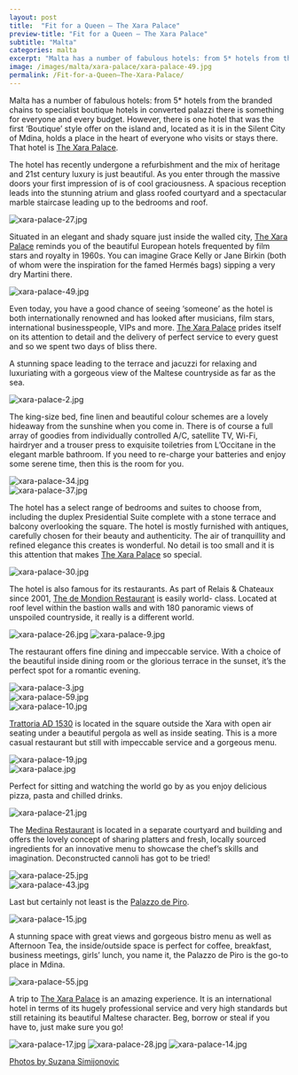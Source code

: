 ```yaml
---
layout: post
title:  "Fit for a Queen – The Xara Palace"
preview-title: "Fit for a Queen – The Xara Palace"
subtitle: "Malta"
categories: malta
excerpt: "Malta has a number of fabulous hotels: from 5* hotels from the branded chains to specialist boutique hotels in converted palazzi there is something for everyone and every budget. However, there is one hotel " 
image: /images/malta/xara-palace/xara-palace-49.jpg
permalink: /Fit-for-a-Queen–The-Xara-Palace/
---
```


Malta has a number of fabulous hotels: from 5* hotels from the branded chains to specialist boutique hotels in converted palazzi there is something for everyone and every budget. However, there is one hotel that was the first ‘Boutique’ style offer on the island and, located as it is in the Silent City of Mdina, holds a place in the heart of everyone who visits or stays there. That hotel is <a href="https://xarapalace.com.mt/" target="_blank">The Xara Palace</a>.

The hotel has recently undergone a refurbishment and the mix of heritage and 21st century luxury is just beautiful. As you enter through the massive doors your first impression of is of cool graciousness. A spacious reception leads into the stunning atrium and glass roofed courtyard and a spectacular marble staircase leading up to the bedrooms and roof.

<img src="{{ '/images/malta/xara-palace/xara-palace-27.jpg' | prepend: SourceUrl }}" alt="xara-palace-27.jpg">

<div class="row no-gutters">
    <div class="col-md-6 col-sm-12">
        <div class="post-left-image" style="background: url(../images/malta/xara-palace/xara-palace-39.jpg) no-repeat; background-size: cover; margin-right: 0.5rem; max-height: 600px !important"></div>
    </div>
    <div class="col-md-6 col-sm-12">
        <div class="post-right-image" style="background: url(../images/malta/xara-palace/xara-palace-20.jpg) no-repeat; background-size: cover; margin-left: 0.5rem; max-height: 600px !important"></div>
    </div>
</div>

Situated in an elegant and shady square just inside the walled city, <a href="https://xarapalace.com.mt/" target="_blank">The Xara Palace</a> reminds you of the beautiful European hotels frequented by film stars and royalty in 1960s. You can imagine Grace Kelly or Jane Birkin (both of whom were the inspiration for the famed Hermés bags) sipping a very dry Martini there.

<img src="{{ '/images/malta/xara-palace/xara-palace-49.jpg' | prepend: SourceUrl }}" alt="xara-palace-49.jpg">

Even today, you have a good chance of seeing ‘someone’ as the hotel is both internationally renowned and has looked after musicians, film stars, international businesspeople, VIPs and more. <a href="https://xarapalace.com.mt/" target="_blank">The Xara Palace</a> prides itself on its attention to detail and the delivery of perfect service to every guest and so we spent two days of bliss there.

<div class="row no-gutters">
    <div class="col-md-6 col-sm-12">
        <div class="post-left-image" style="background: url(../images/malta/xara-palace/xara-palace-1.jpg) no-repeat; background-size: cover; margin-right: 0.5rem; max-height: 600px !important"></div>
    </div>
    <div class="col-md-6 col-sm-12">
        <div class="post-right-image" style="background: url(../images/malta/xara-palace/xara-palace-40.jpg) no-repeat; background-size: cover; margin-left: 0.5rem; max-height: 600px !important"></div>
    </div>
</div>

<div class="row no-gutters">
    <div class="col-md-6 col-sm-12">
        <div class="post-left-image" style="background: url(../images/malta/xara-palace/xara-palace-12.jpg) no-repeat; background-size: cover; margin-right: 0.5rem; max-height: 600px !important"></div>
    </div>
    <div class="col-md-6 col-sm-12">
        <div class="post-right-image" style="background: url(../images/malta/xara-palace/xara-palace-29.jpg) no-repeat; background-size: cover; margin-left: 0.5rem; max-height: 600px !important"></div>
    </div>
</div>

A stunning space leading to the terrace and jacuzzi for relaxing and luxuriating with a gorgeous view of the Maltese countryside as far as the sea.

<img src="{{ '/images/malta/xara-palace/xara-palace-2.jpg' | prepend: SourceUrl }}" alt="xara-palace-2.jpg">

The king-size bed, fine linen and beautiful colour schemes are a lovely hideaway from the sunshine when you come in. There is of course a full array of goodies from individually controlled A/C, satellite TV, Wi-Fi, hairdryer and a trouser press to exquisite toiletries from L’Occitane in the elegant marble bathroom. If you need to re-charge your batteries and enjoy some serene time, then this is the room for you.

<img src="{{ '/images/malta/xara-palace/xara-palace-34.jpg' | prepend: SourceUrl }}" alt="xara-palace-34.jpg">

<div class="row no-gutters">
    <div class="col-md-6 col-sm-12">
        <div class="post-left-image" style="background: url(../images/malta/xara-palace/xara-palace-36.jpg) no-repeat; background-size: cover; margin-right: 0.5rem; max-height: 600px !important"></div>
    </div>
    <div class="col-md-6 col-sm-12">
        <div class="post-right-image" style="background: url(../images/malta/xara-palace/xara-palace-42.jpg) no-repeat; background-size: cover; margin-left: 0.5rem; max-height: 600px !important"></div>
    </div>
</div>

<img src="{{ '/images/malta/xara-palace/xara-palace-37.jpg' | prepend: SourceUrl }}" alt="xara-palace-37.jpg">

<div class="row no-gutters">
    <div class="col-md-6 col-sm-12">
        <div class="post-left-image" style="background: url(../images/malta/xara-palace/xara-palace-32.jpg) no-repeat; background-size: cover; margin-right: 0.5rem; max-height: 600px !important"></div>
    </div>
    <div class="col-md-6 col-sm-12">
        <div class="post-right-image" style="background: url(../images/malta/xara-palace/xara-palace-33.jpg) no-repeat; background-size: cover; margin-left: 0.5rem; max-height: 600px !important"></div>
    </div>
</div>

The hotel has a select range of bedrooms and suites to choose from, including the duplex Presidential Suite complete with a stone terrace and balcony overlooking the square. The hotel is mostly furnished with antiques, carefully chosen for their beauty and authenticity. The air of tranquillity and refined elegance this creates is wonderful. No detail is too small and it is this attention that makes <a href="https://xarapalace.com.mt/" target="_blank">The Xara Palace</a> so special. 

<img src="{{ '/images/malta/xara-palace/xara-palace-30.jpg' | prepend: SourceUrl }}" alt="xara-palace-30.jpg">

The hotel is also famous for its restaurants. As part of Relais & Chateaux since 2001, <a href="https://demondion.com/" target="_blank">The de Mondion Restaurant</a> is easily world- class. Located at roof level within the bastion walls and with 180 panoramic views of unspoiled countryside, it really is a different world.

<img src="{{ '/images/malta/xara-palace/xara-palace-26.jpg' | prepend: SourceUrl }}" alt="xara-palace-26.jpg">

<img src="{{ '/images/malta/xara-palace/xara-palace-9.jpg' | prepend: SourceUrl }}" alt="xara-palace-9.jpg">

<div class="row no-gutters">
    <div class="col-md-6 col-sm-12">
        <div class="post-left-image" style="background: url(../images/malta/xara-palace/xara-palace-51.jpg) no-repeat; background-size: cover; margin-right: 0.5rem; max-height: 600px !important"></div>
    </div>
    <div class="col-md-6 col-sm-12">
        <div class="post-right-image" style="background: url(../images/malta/xara-palace/xara-palace-50.jpg) no-repeat; background-size: cover; margin-left: 0.5rem; max-height: 600px !important"></div>
    </div>
</div>

The restaurant offers fine dining and impeccable service. With a choice of the beautiful inside dining room or the glorious terrace in the sunset, it’s the perfect spot for a romantic evening.

<div class="row no-gutters">
    <div class="col-md-6 col-sm-12">
        <div class="post-left-image" style="background: url(../images/malta/xara-palace/xara-palace-60.jpg) no-repeat; background-size: cover; margin-right: 0.5rem; max-height: 600px !important"></div>
    </div>
    <div class="col-md-6 col-sm-12">
        <div class="post-right-image" style="background: url(../images/malta/xara-palace/xara-palace-61.jpg) no-repeat; background-size: cover; margin-left: 0.5rem; max-height: 600px !important"></div>
    </div>
</div>

<img src="{{ '/images/malta/xara-palace/xara-palace-3.jpg' | prepend: SourceUrl }}" alt="xara-palace-3.jpg">

<div class="row no-gutters">
    <div class="col-md-6 col-sm-12">
        <div class="post-left-image" style="background: url(../images/malta/xara-palace/xara-palace-52.jpg) no-repeat; background-size: cover; margin-right: 0.5rem; max-height: 600px !important"></div>
    </div>
    <div class="col-md-6 col-sm-12">
        <div class="post-right-image" style="background: url(../images/malta/xara-palace/xara-palace-57.jpg) no-repeat; background-size: cover; margin-left: 0.5rem; max-height: 600px !important"></div>
    </div>
</div>

<img src="{{ '/images/malta/xara-palace/xara-palace-59.jpg' | prepend: SourceUrl }}" alt="xara-palace-59.jpg">

<div class="row no-gutters">
    <div class="col-md-6 col-sm-12">
        <div class="post-left-image" style="background: url(../images/malta/xara-palace/xara-palace-45.jpg) no-repeat; background-size: cover; margin-right: 0.5rem; max-height: 600px !important"></div>
    </div>
    <div class="col-md-6 col-sm-12">
        <div class="post-right-image" style="background: url(../images/malta/xara-palace/xara-palace-56.jpg) no-repeat; background-size: cover; margin-left: 0.5rem; max-height: 600px !important"></div>
    </div>
</div>

<img src="{{ '/images/malta/xara-palace/xara-palace-10.jpg' | prepend: SourceUrl }}" alt="xara-palace-10.jpg">

<a href="https://xarapalace.com.mt/dining/trattoria-ad1530/" target="_blank">Trattoria AD 1530</a> is located in the square outside the Xara with open air seating under a beautiful pergola as well as inside seating. This is a more casual restaurant but still with impeccable service and a gorgeous menu.

<img src="{{ '/images/malta/xara-palace/xara-palace-19.jpg' | prepend: SourceUrl }}" alt="xara-palace-19.jpg">

<div class="row no-gutters">
    <div class="col-md-6 col-sm-12">
        <div class="post-left-image" style="background: url(../images/malta/xara-palace/xara-palace-31.jpg) no-repeat; background-size: cover; margin-right: 0.5rem; max-height: 600px !important"></div>
    </div>
    <div class="col-md-6 col-sm-12">
        <div class="post-right-image" style="background: url(../images/malta/xara-palace/xara-palace-58.jpg) no-repeat; background-size: cover; margin-left: 0.5rem; max-height: 600px !important"></div>
    </div>
</div>

<img src="{{ '/images/malta/xara-palace/xara-palace.jpg' | prepend: SourceUrl }}" alt="xara-palace.jpg">

Perfect for sitting and watching the world go by as you enjoy delicious pizza, pasta and chilled drinks.

<div class="row no-gutters">
    <div class="col-md-6 col-sm-12">
        <div class="post-left-image" style="background: url(../images/malta/xara-palace/xara-palace-54.jpg) no-repeat; background-size: cover; margin-right: 0.5rem; max-height: 600px !important"></div>
    </div>
    <div class="col-md-6 col-sm-12">
        <div class="post-right-image" style="background: url(../images/malta/xara-palace/xara-palace-24.jpg) no-repeat; background-size: cover; margin-left: 0.5rem; max-height: 600px !important"></div>
    </div>
</div>

<img src="{{ '/images/malta/xara-palace/xara-palace-21.jpg' | prepend: SourceUrl }}" alt="xara-palace-21.jpg">

The <a href="https://xarapalace.com.mt/dining/the-medina-restaurant/" target="_blank">Medina Restaurant</a> is located in a separate courtyard and building and offers the lovely concept of sharing platters and fresh, locally sourced ingredients for an innovative menu to showcase the chef’s skills and imagination. Deconstructed cannoli has got to be tried!

<img src="{{ '/images/malta/xara-palace/xara-palace-25.jpg' | prepend: SourceUrl }}" alt="xara-palace-25.jpg">

<div class="row no-gutters">
    <div class="col-md-6 col-sm-12">
        <div class="post-left-image" style="background: url(../images/malta/xara-palace/xara-palace-41.jpg) no-repeat; background-size: cover; margin-right: 0.5rem; max-height: 600px !important"></div>
    </div>
    <div class="col-md-6 col-sm-12">
        <div class="post-right-image" style="background: url(../images/malta/xara-palace/xara-palace-53.jpg) no-repeat; background-size: cover; margin-left: 0.5rem; max-height: 600px !important"></div>
    </div>
</div>

<img src="{{ '/images/malta/xara-palace/xara-palace-43.jpg' | prepend: SourceUrl }}" alt="xara-palace-43.jpg">

<div class="row no-gutters">
    <div class="col-md-6 col-sm-12">
        <div class="post-left-image" style="background: url(../images/malta/xara-palace/xara-palace-44.jpg) no-repeat; background-size: cover; margin-right: 0.5rem; max-height: 600px !important"></div>
    </div>
    <div class="col-md-6 col-sm-12">
        <div class="post-right-image" style="background: url(../images/malta/xara-palace/xara-palace-63.jpg) no-repeat; background-size: cover; margin-left: 0.5rem; max-height: 600px !important"></div>
    </div>
</div>

Last but certainly not least is the <a href="https://xarapalace.com.mt/dining/palazzo-de-piro/" target="_blank">Palazzo de Piro</a>.

<img src="{{ '/images/malta/xara-palace/xara-palace-15.jpg' | prepend: SourceUrl }}" alt="xara-palace-15.jpg">

A stunning space with great views and gorgeous bistro menu as well as Afternoon Tea, the inside/outside space is perfect for coffee, breakfast, business meetings, girls’ lunch, you name it, the Palazzo de Piro is the go-to place in Mdina.

<div class="row no-gutters">
    <div class="col-md-6 col-sm-12">
        <div class="post-left-image" style="background: url(../images/malta/xara-palace/xara-palace-18.jpg) no-repeat; background-size: cover; margin-right: 0.5rem; max-height: 600px !important"></div>
    </div>
    <div class="col-md-6 col-sm-12">
        <div class="post-right-image" style="background: url(../images/malta/xara-palace/xara-palace-23.jpg) no-repeat; background-size: cover; margin-left: 0.5rem; max-height: 600px !important"></div>
    </div>
</div>

<img src="{{ '/images/malta/xara-palace/xara-palace-55.jpg' | prepend: SourceUrl }}" alt="xara-palace-55.jpg">

A trip to <a href="https://xarapalace.com.mt/" target="_blank">The Xara Palace</a> is an amazing experience. It is an international hotel in terms of its hugely professional service and very high standards but still retaining its beautiful Maltese character. Beg, borrow or steal if you have to, just make sure you go!

<img src="{{ '/images/malta/xara-palace/xara-palace-17.jpg' | prepend: SourceUrl }}" alt="xara-palace-17.jpg">

<img src="{{ '/images/malta/xara-palace/xara-palace-28.jpg' | prepend: SourceUrl }}" alt="xara-palace-28.jpg">

<img src="{{ '/images/malta/xara-palace/xara-palace-14.jpg' | prepend: SourceUrl }}" alt="xara-palace-14.jpg">

<a href="https://www.instagram.com/simisu__/" target="_blank">Photos by Suzana Simijonovic</a>